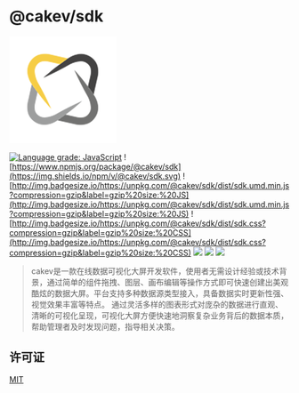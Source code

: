 # @cakev/sdk

![](./public/logo192x192.png)

[![Language grade: JavaScript](https://img.shields.io/lgtm/grade/javascript/g/fish-uncle/dorring-sdk.svg?logo=lgtm&logoWidth=18)](https://lgtm.com/projects/g/fish-uncle/dorring-sdk/context:javascript)
![https://www.npmjs.org/package/@cakev/sdk](https://img.shields.io/npm/v/@cakev/sdk.svg)
![http://img.badgesize.io/https://unpkg.com/@cakev/sdk/dist/sdk.umd.min.js?compression=gzip&label=gzip%20size:%20JS](http://img.badgesize.io/https://unpkg.com/@cakev/sdk/dist/sdk.umd.min.js?compression=gzip&label=gzip%20size:%20JS)
![http://img.badgesize.io/https://unpkg.com/@cakev/sdk/dist/sdk.css?compression=gzip&label=gzip%20size:%20CSS](http://img.badgesize.io/https://unpkg.com/@cakev/sdk/dist/sdk.css?compression=gzip&label=gzip%20size:%20CSS)
[![](https://github.com/cakev/cakev-sdk/actions/workflows/build.yml/badge.svg)](https://github.com/cakev/cakev-sdk/actions/workflows/build.yml)
[![](https://github.com/cakev/cakev-sdk/actions/workflows/analysis.yml/badge.svg)](https://github.com/cakev/cakev-sdk/actions/workflows/analysis.yml)
![](https://img.shields.io/badge/License-MIT-yellow.svg)

> cakev是一款在线数据可视化大屏开发软件，使用者无需设计经验或技术背景，通过简单的组件拖拽、图层、画布编辑等操作方式即可快速创建出美观酷炫的数据大屏。平台支持多种数据源类型接入，具备数据实时更新性强、视觉效果丰富等特点。
通过灵活多样的图表形式对庞杂的数据进行直观、清晰的可视化呈现，可视化大屏方便快速地洞察复杂业务背后的数据本质，帮助管理者及时发现问题，指导相关决策。

## 许可证
[MIT](LICENSE.md)
